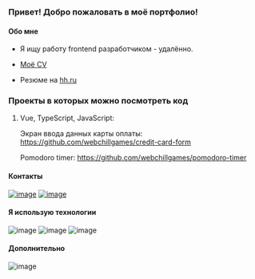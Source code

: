 ### Привет! Добро пожаловать в моё портфолио!

#### Обо мне

- Я ищу работу frontend разработчиком - удалённо.
  
- [Моё CV](https://webchillgames.github.io/cv/) 

- Резюме на [hh.ru](https://tambov.hh.ru/resume/d3fd216eff0dc012310039ed1f6c344d694f61)


### Проекты в которых можно посмотреть код

1. Vue, TypeScript, JavaScript:
  
   Экран ввода данных карты оплаты: https://github.com/webchillgames/credit-card-form

   Pomodoro timer: https://github.com/webchillgames/pomodoro-timer

#### Контакты

[![image](https://img.shields.io/badge/Telegram-2CA5E0?style=for-the-badge&logo=telegram&logoColor=white)](https://t.me/annawebdev)
[![image](https://img.shields.io/badge/Gmail-D14836?style=for-the-badge&logo=gmail&logoColor=white)](mailto:ann.frontend.job@gmail.com)

#### Я использую технологии

![image](https://img.shields.io/badge/Vue%20js-35495E?style=for-the-badge&logo=vuedotjs&logoColor=4FC08D)
![image](https://img.shields.io/badge/TypeScript-007ACC?style=for-the-badge&logo=typescript&logoColor=white)
![image](https://img.shields.io/badge/JavaScript-323330?style=for-the-badge&logo=javascript&logoColor=F7DF1E)

#### Дополнительно

![image](https://www.codewars.com/users/webchillgames/badges/large)



